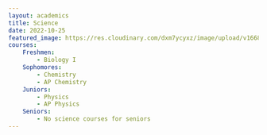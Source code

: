 ```yaml
---
layout: academics
title: Science
date: 2022-10-25
featured_image: https://res.cloudinary.com/dxm7ycyxz/image/upload/v1668016854/2022/03/science-image-150x150_orsj8v.jpg
courses:
    Freshmen: 
        - Biology I
    Sophomores:
        - Chemistry 
        - AP Chemistry 
    Juniors:
        - Physics
        - AP Physics
    Seniors:
        - No science courses for seniors
---
```



